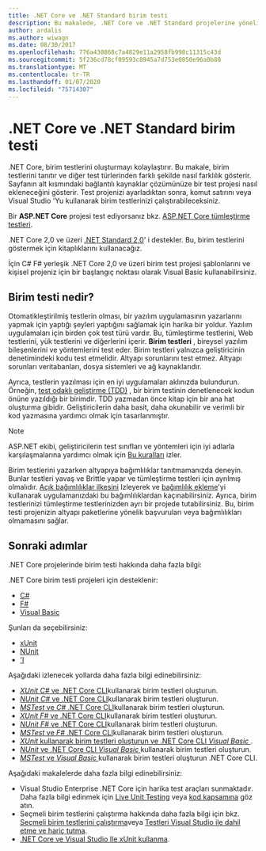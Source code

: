 ```yaml
---
title: .NET Core ve .NET Standard birim testi
description: Bu makalede, .NET Core ve .NET Standard projelerine yönelik birim testi hakkında kısa bir genel bakış sunulmaktadır.
author: ardalis
ms.author: wiwagn
ms.date: 08/30/2017
ms.openlocfilehash: 776a430868c7a4829e11a2958fb998c11315c43d
ms.sourcegitcommit: 5f236cd78cf09593c8945a7d753e0850e96a0b80
ms.translationtype: MT
ms.contentlocale: tr-TR
ms.lasthandoff: 01/07/2020
ms.locfileid: "75714307"
---
```

# <a name="unit-testing-in-net-core-and-net-standard"></a>.NET Core ve .NET Standard birim testi

.NET Core, birim testlerini oluşturmayı kolaylaştırır. Bu makale, birim testlerini tanıtır ve diğer test türlerinden farklı şekilde nasıl farklılık gösterir. Sayfanın alt kısmındaki bağlantılı kaynaklar çözümünüze bir test projesi nasıl ekleneceğini gösterir. Test projenizi ayarladıktan sonra, komut satırını veya Visual Studio 'Yu kullanarak birim testlerinizi çalıştırabileceksiniz.

Bir **ASP.NET Core** projesi test ediyorsanız bkz. [ASP.NET Core tümleştirme testleri](/aspnet/core/test/integration-tests#test-app-prerequisites).

.NET Core 2,0 ve üzeri [.NET Standard 2,0](../../standard/net-standard.md)' i destekler. Bu, birim testlerini göstermek için kitaplıklarını kullanacağız.

İçin C# F# yerleşik .NET Core 2,0 ve üzeri birim test projesi şablonlarını ve kişisel projeniz için bir başlangıç noktası olarak Visual Basic kullanabilirsiniz.

## <a name="what-are-unit-tests"></a>Birim testi nedir?

Otomatikleştirilmiş testlerin olması, bir yazılım uygulamasının yazarlarını yapmak için yaptığı şeyleri yaptığını sağlamak için harika bir yoldur. Yazılım uygulamaları için birden çok test türü vardır. Bu, tümleştirme testlerini, Web testlerini, yük testlerini ve diğerlerini içerir. **Birim testleri** , bireysel yazılım bileşenlerini ve yöntemlerini test eder. Birim testleri yalnızca geliştiricinin denetimindeki kodu test etmelidir. Altyapı sorunlarını test etmez. Altyapı sorunları veritabanları, dosya sistemleri ve ağ kaynaklarıdır. 

Ayrıca, testlerin yazılması için en iyi uygulamaları aklınızda bulundurun. Örneğin, [test odaklı geliştirme (TDD)](https://deviq.com/test-driven-development/) , bir birim testinin denetlenecek kodun önüne yazıldığı bir birimdir. TDD yazmadan önce kitap için bir ana hat oluşturma gibidir. Geliştiricilerin daha basit, daha okunabilir ve verimli bir kod yazmasına yardımcı olmak için tasarlanmıştır. 

> [!NOTE]
> ASP.NET ekibi, geliştiricilerin test sınıfları ve yöntemleri için iyi adlarla karşılaşmalarına yardımcı olmak için [Bu kuralları](https://github.com/aspnet/Home/wiki/Engineering-guidelines#unit-tests-and-functional-tests) izler.

Birim testlerini yazarken altyapıya bağımlılıklar tanıtmamanızda deneyin. Bunlar testleri yavaş ve Brittle yapar ve tümleştirme testleri için ayrılmış olmalıdır. [Açık bağımlılıklar ilkesini](https://deviq.com/explicit-dependencies-principle/) Izleyerek ve [bağımlılık ekleme](/aspnet/core/fundamentals/dependency-injection)'yi kullanarak uygulamanızdaki bu bağımlılıklardan kaçınabilirsiniz. Ayrıca, birim testlerinizi tümleştirme testlerinizden ayrı bir projede tutabilirsiniz. Bu, birim testi projenizin altyapı paketlerine yönelik başvuruları veya bağımlılıkları olmamasını sağlar.

## <a name="next-steps"></a>Sonraki adımlar

.NET Core projelerinde birim testi hakkında daha fazla bilgi:

.NET Core birim testi projeleri için desteklenir:

- [C#](../../csharp/index.yml)
- [F#](../../fsharp/index.yml)
- [Visual Basic](../../visual-basic/index.yml) 

Şunları da seçebilirsiniz:

- [xUnit](https://xunit.github.io) 
- [NUnit](https://nunit.org)
- ['I](https://github.com/Microsoft/testfx-docs)

Aşağıdaki izlenecek yollarda daha fazla bilgi edinebilirsiniz:

- [ *XUnit* *C#* ve .NET Core CLI](unit-testing-with-dotnet-test.md)kullanarak birim testleri oluşturun.
- [ *NUnit* *C#* ve .NET Core CLI](unit-testing-with-nunit.md)kullanarak birim testleri oluşturun.
- [ *MSTest* ve *C#* .NET Core CLI](unit-testing-with-mstest.md)kullanarak birim testleri oluşturun.
- [ *XUnit* *F#* ve .NET Core CLI](unit-testing-fsharp-with-dotnet-test.md)kullanarak birim testleri oluşturun.
- [ *NUnit* *F#* ve .NET Core CLI](unit-testing-fsharp-with-nunit.md)kullanarak birim testleri oluşturun.
- [ *MSTest* ve *F#* .NET Core CLI](unit-testing-fsharp-with-mstest.md)kullanarak birim testleri oluşturun.
- [ *XUnit* kullanarak birim testleri oluşturun ve .NET Core CLI *Visual Basic* ](unit-testing-visual-basic-with-dotnet-test.md).
- [ *NUnit* ve .NET Core CLI *Visual Basic* ](unit-testing-visual-basic-with-nunit.md)kullanarak birim testleri oluşturun.
- [ *MSTest* ve *Visual Basic* ](unit-testing-visual-basic-with-mstest.md)kullanarak birim testleri oluşturun .NET Core CLI.

Aşağıdaki makalelerde daha fazla bilgi edinebilirsiniz:

- Visual Studio Enterprise .NET Core için harika test araçları sunmaktadır. Daha fazla bilgi edinmek için [Live Unit Testing](/visualstudio/test/live-unit-testing) veya [kod kapsamına](https://github.com/Microsoft/vstest-docs/blob/master/docs/analyze.md#working-with-code-coverage) göz atın.
- Seçmeli birim testlerini çalıştırma hakkında daha fazla bilgi için bkz. [Seçmeli birim testlerini çalıştırma](selective-unit-tests.md)veya [Testleri Visual Studio ile dahil etme ve hariç tutma](/visualstudio/test/live-unit-testing#include-and-exclude-test-projects-and-test-methods).
- [.NET Core ve Visual Studio Ile xUnit kullanma](https://xunit.github.io/docs/getting-started-dotnet-core.html).
